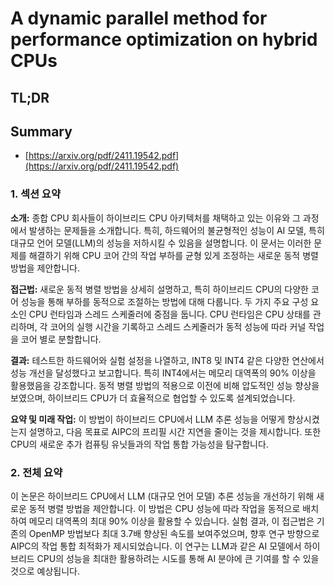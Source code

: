 # A dynamic parallel method for performance optimization on hybrid CPUs
## TL;DR
## Summary
- [https://arxiv.org/pdf/2411.19542.pdf](https://arxiv.org/pdf/2411.19542.pdf)

### 1. 섹션 요약

**소개:**
종합 CPU 회사들이 하이브리드 CPU 아키텍처를 채택하고 있는 이유와 그 과정에서 발생하는 문제들을 소개합니다. 특히, 하드웨어의 불균형적인 성능이 AI 모델, 특히 대규모 언어 모델(LLM)의 성능을 저하시킬 수 있음을 설명합니다. 이 문서는 이러한 문제를 해결하기 위해 CPU 코어 간의 작업 부하를 균형 있게 조정하는 새로운 동적 병렬 방법을 제안합니다.

**접근법:**
새로운 동적 병렬 방법을 상세히 설명하고, 특히 하이브리드 CPU의 다양한 코어 성능을 통해 부하를 동적으로 조절하는 방법에 대해 다룹니다. 두 가지 주요 구성 요소인 CPU 런타임과 스레드 스케줄러에 중점을 둡니다. CPU 런타임은 CPU 상태를 관리하며, 각 코어의 실행 시간을 기록하고 스레드 스케줄러가 동적 성능에 따라 커널 작업을 코어 별로 분할합니다.

**결과:**
테스트한 하드웨어와 실험 설정을 나열하고, INT8 및 INT4 같은 다양한 연산에서 성능 개선을 달성했다고 보고합니다. 특히 INT4에서는 메모리 대역폭의 90% 이상을 활용했음을 강조합니다. 동적 병렬 방법의 적용으로 이전에 비해 압도적인 성능 향상을 보였으며, 하이브리드 CPU가 더 효율적으로 협업할 수 있도록 설계되었습니다.

**요약 및 미래 작업:**
이 방법이 하이브리드 CPU에서 LLM 추론 성능을 어떻게 향상시켰는지 설명하고, 다음 목표로 AIPC의 프리필 시간 지연을 줄이는 것을 제시합니다. 또한 CPU의 새로운 추가 컴퓨팅 유닛들과의 작업 통합 가능성을 탐구합니다.

### 2. 전체 요약
이 논문은 하이브리드 CPU에서 LLM (대규모 언어 모델) 추론 성능을 개선하기 위해 새로운 동적 병렬 방법을 제안합니다. 이 방법은 CPU 성능에 따라 작업을 동적으로 배치하여 메모리 대역폭의 최대 90% 이상을 활용할 수 있습니다. 실험 결과, 이 접근법은 기존의 OpenMP 방법보다 최대 3.7배 향상된 속도를 보여주었으며, 향후 연구 방향으로 AIPC의 작업 통합 최적화가 제시되었습니다. 이 연구는 LLM과 같은 AI 모델에서 하이브리드 CPU의 성능을 최대한 활용하려는 시도를 통해 AI 분야에 큰 기여를 할 수 있을 것으로 예상됩니다.